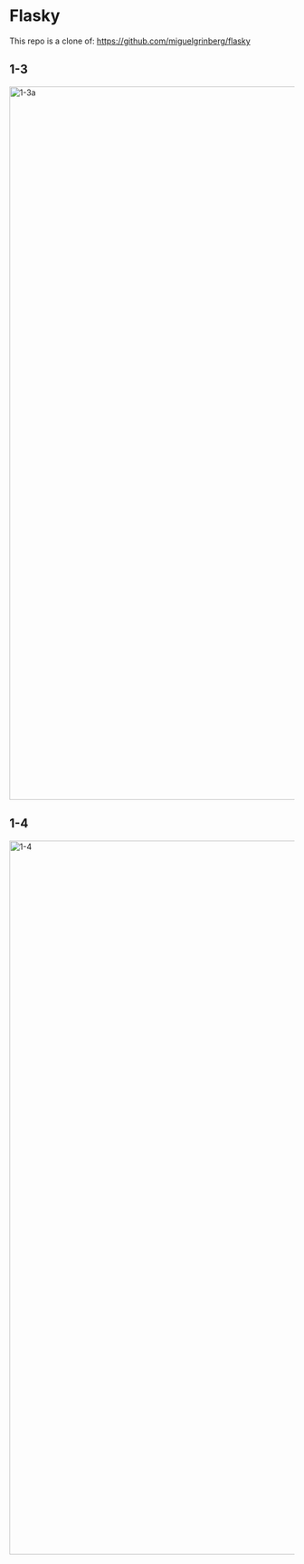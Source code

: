 Flasky
======

This repo is a clone of: https://github.com/miguelgrinberg/flasky

## 1-3
<img width="1258" alt="1-3a" src="https://github.com/user-attachments/assets/2a9ae3c5-5e64-45e8-b135-b02717e23d1c">



## 1-4
<img width="1259" alt="1-4" src="https://github.com/user-attachments/assets/1e7dc19e-ed5d-4700-bd28-62cae1e6211b">
